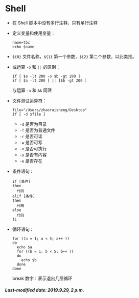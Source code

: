 # Shell

+ 在 Shell 脚本中没有多行注释，只有单行注释

+ 定义变量和使用变量：

  ```shell
  name=tbc
  echo $name
  ```

+ `${0}` 文件名称，`${1}` 第一个参数，`${2}` 第二个参数，以此类推。

+ 或运算 `-o` 和 `||` 的区别：

  ```shell
  if [ $a -lt 200 -o $b -gt 200 ]
  if [ $a -lt 200 ] || [$b -gt 200 ]
  ```

  与运算 `-a` 和 `&&` 同理

+ 文件测试运算符：

  ```shell
  file="/Users/zhaoruisheng/Desktop"
  if [ -d $file ]
  ```

  + `-d` 是否为目录
  + `-f` 是否为普通文件
  + `-r` 是否可读
  + `-w` 是否可写
  + `-x` 是否可执行
  + `-s` 是否有内容
  + `-e` 是否存在

+ 条件语句：

  ```shell
  if [条件]
  then
    代码
  elif [条件]
  then
    代码
  else
    代码
  fi
  ```

+ 循环语句：

  ```shell
  for ((a = 1; a < 5; a++ ))
  do 
    echo $a
    for ((b = 1; b < 5; b++ ))
    do
      echo $b
    done
  done
  ```

  break 数字：表示退出几层循环

##### Last-modified date: 2019.9.29, 2 p.m.